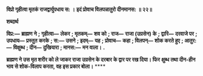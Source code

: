 **विप्रो गृहीत्वा मृतकं राजद्वार्युपधाय स: ।** **इदं प्रोवाच विलपन्नातुरो दीनमानस: ॥ २२॥** 

**शब्दार्थ** 

**विप्र:—** **ब्राह्मण ने** **; गृहीत्वा—** **लेकर** **; मृतकम्—** **शव को** **; राज—** **राजा (उग्रसेन) के** **; द्वारि—** **दरवाजे पर** **; उपधाय—** **प्रस्तुत** **करके** **; स:—** **उसने** **; इदम्—** **यह** **; प्रोवाच—** **कहा** **; विलपन्—** **शोक करते हुए** **; आतुर:—** **विक्षुब्ध** **; दीन—** **दुखियारा** **; मानस:—** **मन वाला।** **.** 

**ब्राह्मण ने उस मृत शरीर को ले जाकर राजा उग्रसेन के दरबार के द्वार पर रख दिया। फिर** **क्षुब्ध तथा दीन-हीन भाव से शोक-विलाप करता, वह इस प्रकार बोला।** **** 